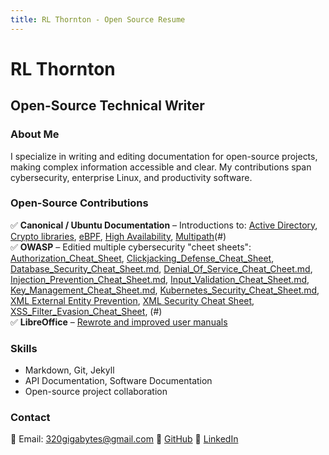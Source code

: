 ```yaml
---
title: RL Thornton - Open Source Resume
---
```


# RL Thornton
## Open-Source Technical Writer

### About Me
I specialize in writing and editing documentation for open-source projects, making complex information accessible and clear. My contributions span cybersecurity, enterprise Linux, and productivity software.  

### Open-Source Contributions  
✅ **Canonical / Ubuntu Documentation** – Introductions to: [Active Directory](https://github.com/canonical/ubuntu-server-documentation/blob/main/explanation/intro-to/AD-integration.md), [Crypto libraries](https://github.com/canonical/ubuntu-server-documentation/blob/main/explanation/intro-to/crypto-libraries.md), [eBPF](https://github.com/canonical/ubuntu-server-documentation/blob/main/explanation/intro-to/ebpf.md), [High Availability](https://github.com/canonical/ubuntu-server-documentation/blob/main/explanation/intro-to/high-availability.md), [Multipath](https://github.com/canonical/ubuntu-server-documentation/blob/main/explanation/intro-to/multipath.md)(#)  
✅ **OWASP** – Editied multiple cybersecurity "cheet sheets": [Authorization_Cheat_Sheet](https://github.com/thornshadow99/CheatSheetSeries/blob/master/cheatsheets/Authorization_Cheat_Sheet.md), [Clickjacking_Defense_Cheat_Sheet](https://github.com/thornshadow99/CheatSheetSeries/blob/master/cheatsheets/Clickjacking_Defense_Cheat_Sheet.md), [Database_Security_Cheat_Sheet.md](https://github.com/thornshadow99/CheatSheetSeries/blob/master/cheatsheets/Database_Security_Cheat_Sheet.md), [Denial_Of_Service_Cheat_Cheet.md](https://github.com/thornshadow99/CheatSheetSeries/blob/master/cheatsheets/Denial_of_Service_Cheat_Sheet.md), [Injection_Prevention_Cheat_Sheet.md](https://github.com/thornshadow99/CheatSheetSeries/blob/master/cheatsheets/Injection_Prevention_Cheat_Sheet.md), [Input_Validation_Cheat_Sheet.md](https://github.com/thornshadow99/CheatSheetSeries/blob/master/cheatsheets/Input_Validation_Cheat_Sheet.md), [Key_Management_Cheat_Sheet.md](https://github.com/thornshadow99/CheatSheetSeries/blob/master/cheatsheets/Key_Management_Cheat_Sheet.md), [Kubernetes_Security_Cheat_Sheet.md](https://github.com/thornshadow99/CheatSheetSeries/blob/master/cheatsheets/Kubernetes_Security_Cheat_Sheet.md), [XML External Entity Prevention](https://github.com/thornshadow99/CheatSheetSeries/blob/master/cheatsheets/XML_External_Entity_Prevention_Cheat_Sheet.md), [XML Security Cheat Sheet](https://github.com/thornshadow99/CheatSheetSeries/blob/master/cheatsheets/XML_Security_Cheat_Sheet.md), [XSS_Filter_Evasion_Cheat_Sheet](https://github.com/thornshadow99/CheatSheetSeries/blob/master/cheatsheets/XSS_Filter_Evasion_Cheat_Sheet.md), (#)  
✅ **LibreOffice** – [Rewrote and improved user manuals](#)  

### Skills  
- Markdown, Git, Jekyll  
- API Documentation, Software Documentation  
- Open-source project collaboration  

### Contact  
📧 Email: 320gigabytes@gmail.com 
🔗 [GitHub](https://github.com/thornshadow99) 
🔗 [LinkedIn](https://www.linkedin.com/in/robert-thornton-8a35413a/)
